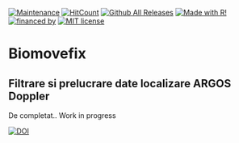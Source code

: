 [![Maintenance](https://img.shields.io/badge/Maintained%3F-yes-green.svg)](https://https://github.com/rlaurentiu/BioMoveFix/commits/master)
[![HitCount](http://hits.dwyl.io/rlaurentiu/BioMoveFix.svg)](http://hits.dwyl.io/rlaurentiu/BioMoveFix)
[![Github All Releases](https://img.shields.io/github/downloads/atom/atom/total.svg)](https://github.com/rlaurentiu/BioMoveFix.git)
[![Made with R!](https://img.shields.io/badge/made%20with-R-blue.svg)](https://github.com/rlaurentiu/BioMoveFix)
[![financed by](https://img.shields.io/badge/PN--III--P2--2.1--PED--2016--0568-UEFISCDI-brightgreen.svg)](http://ccmesi.ro/?page_id=47)
[![MIT license](https://img.shields.io/badge/License-MIT-blue.svg)](https://lbesson.mit-license.org/)

# Biomovefix
## Filtrare si prelucrare date localizare ARGOS Doppler

De completat.. Work in progress

[![DOI](https://zenodo.org/badge/123764206.svg)](https://zenodo.org/badge/latestdoi/123764206)
